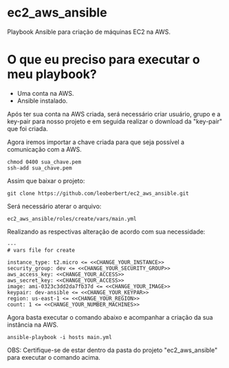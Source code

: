 # ec2_aws_ansible

Playbook Ansible para criação de máquinas EC2 na AWS.

# O que eu preciso para executar o meu playbook?

* Uma conta na AWS.
* Ansible instalado.

Após ter sua conta na AWS criada, será necessário criar usuário, grupo e a key-pair para nosso projeto e em seguida realizar o download da "key-pair" que foi criada.

Agora iremos importar a chave criada para que seja possível a comunicação com a AWS.

```
chmod 0400 sua_chave.pem
ssh-add sua_chave.pem
```

Assim que baixar o projeto:

```
git clone https://github.com/leoberbert/ec2_aws_ansible.git
```
Será necessário aterar o arquivo:

```
ec2_aws_ansible/roles/create/vars/main.yml
```
Realizando as respectivas alteração de acordo com sua necessidade:

```
---
# vars file for create

instance_type: t2.micro <= <<CHANGE_YOUR_INSTANCE>>
security_group: dev <= <<CHANGE_YOUR_SECURITY_GROUP>>
aws_access_key: <<CHANGE_YOUR_ACCESS>>
aws_secret_key: <<CHANGE_YOUR_ACCESS>>
image: ami-0323c3dd2da7fb37d <= <<CHANGE_YOUR_IMAGE>>
keypair: dev-ansible <= <<CHANGE_YOUR_KEYPAR>>
region: us-east-1 <= <<CHANGE_YOUR_REGION>>
count: 1 <= <<CHANGE_YOUR_NUMBER_MACHINES>>

```

Agora basta executar o comando abaixo e acompanhar a criação da sua instância na AWS.

```
ansible-playbook -i hosts main.yml
```

OBS: Certifique-se de estar dentro da pasta do projeto "ec2_aws_ansible" para executar o comando acima.
